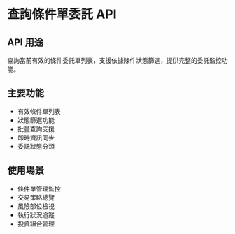 # 查詢條件單委託 API

## API 用途
查詢當前有效的條件委託單列表，支援依據條件狀態篩選，提供完整的委託監控功能。

## 主要功能
- 有效條件單列表
- 狀態篩選功能
- 批量查詢支援
- 即時資訊同步
- 委託狀態分類

## 使用場景
- 條件單管理監控
- 交易策略總覽
- 風險部位檢視
- 執行狀況追蹤
- 投資組合管理